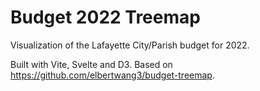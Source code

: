 # Budget 2022 Treemap

Visualization of the Lafayette City/Parish budget for 2022.

Built with Vite, Svelte and D3. Based on https://github.com/elbertwang3/budget-treemap.
